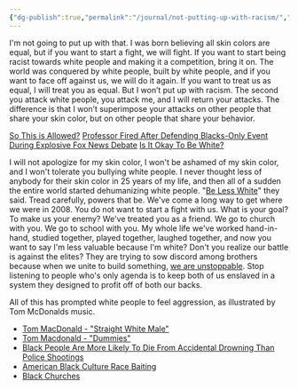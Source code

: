 ```yaml
---
{"dg-publish":true,"permalink":"/journal/not-putting-up-with-racism/","created":"Apr 14, 2023, 8:32 AM","updated":""}
---
```



I'm not going to put up with that. I was born believing all skin colors are equal, but if you want to start a fight, we will fight. If you want to start being racist towards white people and making it a competition, bring it on. The world was conquered by white people, built by white people, and if you want to face off against us, we will do it again. If you want to treat us as equal, I will treat you as equal. But I won’t put up with racism. The second you attack white people, you attack me, and I will return your attacks. The difference is that I won’t superimpose your attacks on other people that share your skin color, but on other people that share your behavior.

[So This is Allowed?](https://youtube.com/shorts/d08er8jMVQM?feature=share)
[Professor Fired After Defending Blacks-Only Event During Explosive Fox News Debate](https://www.youtube.com/watch?v=atclMRAu1No)
[Is It Okay To Be White?](https://youtu.be/ANmkeVNTWAU)

I will not apologize for my skin color, I won't be ashamed of my skin color, and I won't tolerate you bullying white people. I never thought less of anybody for their skin color in 25 years of my life, and then all of a sudden the entire world started dehumanizing white people. "[Be Less White](https://www.beaumontenterprise.com/business/article/Coca-Cola-Asks-Its-Workers-to-Be-Less-White-to-15979661.php)" they said. Tread carefully, powers that be. We've come a long way to get where we were in 2008. You do not want to  start a fight with us. What is your goal? To make us your enemy? We've treated you as a friend. We go to church with you. We go to school with you. My whole life we've worked hand-in-hand, studied together, played together, laughed together, and now you want to say I'm less valuable because I'm white? Don't you realize our battle is against the elites? They are trying to sow discord among brothers because when we unite to build something, [we are unstoppable](https://www.biblegateway.com/passage/?search=Genesis%2011:5-7&version=KJV). Stop listening to people who's only agenda is to keep both of us enslaved in a system they designed to profit off of both our backs.

All of this has prompted white people to feel aggression, as illustrated by Tom McDonalds music.

- [Tom MacDonald - "Straight White Male"](https://www.youtube.com/watch?v=omMpqbuyDdc)
- [Tom Macdonald - "Dummies"](https://youtu.be/MUfoDiX_U0w?t=122)
- [Black People Are More Likely To Die From Accidental Drowning Than Police Shootings](https://www.kjv1611only.com/video/02preaching/Sermon_Clips_Pastor_Shelley/Black_People_Are_More_Likely_To_Die_From_Accidental_Drowning_Than_Police_Shootings.mp4)
- [American Black Culture Race Baiting](https://www.kjv1611only.com/video/02preaching/Sermons_Pastor_Shelley/American_Black_Culture_Race_Baiting.mp4)
- [Black Churches](https://www.kjv1611only.com/video/02preaching/Sermons_Pastor_Shelley/Black_Churches.mp4)
